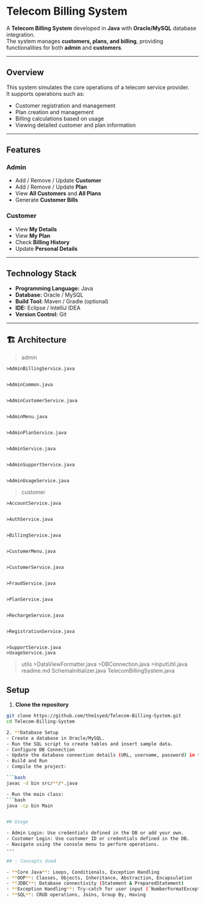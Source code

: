 # Telecom Billing System

A **Telecom Billing System** developed in **Java** with **Oracle/MySQL** database integration.  
The system manages **customers, plans, and billing**, providing functionalities for both **admin** and **customers**.

---

## Overview
This system simulates the core operations of a telecom service provider.  
It supports operations such as:
- Customer registration and management
- Plan creation and management
- Billing calculations based on usage
- Viewing detailed customer and plan information

---

## Features

### Admin
- Add / Remove / Update **Customer**
- Add / Remove / Update **Plan**
- View **All Customers** and **All Plans**
- Generate **Customer Bills**

### Customer
- View **My Details**
- View **My Plan**
- Check **Billing History**
- Update **Personal Details**

---

## Technology Stack
- **Programming Language:** Java
- **Database:** Oracle / MySQL
- **Build Tool:** Maven / Gradle (optional)
- **IDE:** Eclipse / IntelliJ IDEA
- **Version Control:** Git

---
## 🏗️ Architecture  

>admin

    >AdminBillingService.java

    
    >AdminCommon.java
    
    
    >AdminCustomerService.java
    
    
    >AdminMenu.java
    
    
    >AdminPlanService.java
    
    
    >AdminService.java
    
    
    >AdminSupportService.java
    
    
    >AdminUsageService.java

    
>customer

    >AccountService.java
    
    
    >AuthService.java
    
    
    >BillingService.java
    
    
    >CustomerMenu.java
    
    
    >CustomerService.java
    
    
    >FraudService.java
    
    
    >PlanService.java
    
    
    >RechargeService.java
    
    
    >RegistrationService.java
    
    
    >SupportService.java
    >UsageService.java

>utils
    >DataViewFormatter.java
    >DBConnection.java
    >InputUtil.java
>readme.md
>SchemaInitializer.java
>TelecomBillingSystem.java

## Setup

1. **Clone the repository**
```bash
git clone https://github.com/the1syed/Telecom-Billing-System.git
cd Telecom-Billing-System

2. **Database Setup
- Create a database in Oracle/MySQL.
- Run the SQL script to create tables and insert sample data.
- Configure DB Connection
- Update the database connection details (URL, username, password) in the DB connection class.
- Build and Run
- Compile the project:

```bash
javac -d bin src/**/*.java

- Run the main class:
```bash
java -cp bin Main


## Usage

- Admin Login: Use credentials defined in the DB or add your own.
- Customer Login: Use customer ID or credentials defined in the DB.
- Navigate using the console menu to perform operations.
---

## 💡 Concepts Used  

- **Core Java**: Loops, Conditionals, Exception Handling  
- **OOP**: Classes, Objects, Inheritance, Abstraction, Encapsulation  
- **JDBC**: Database connectivity (Statement & PreparedStatement)  
- **Exception Handling**: Try-catch for user input (`NumberFormatException`, `SQLException`)  
- **SQL**: CRUD operations, Joins, Group By, Having  


